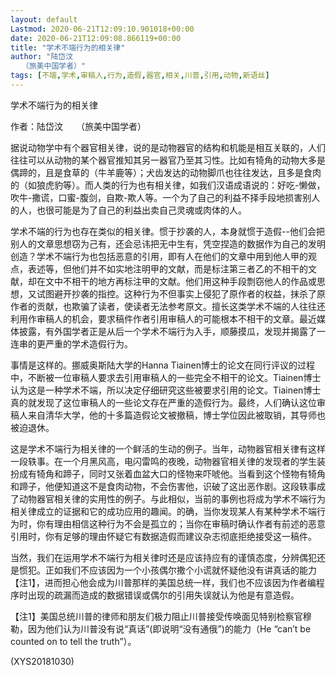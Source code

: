 ```yaml
---
layout: default
Lastmod: 2020-06-21T12:09:10.901018+00:00
date: 2020-06-21T12:09:08.866119+00:00
title: "学术不端行为的相关律"
author: "陆岱汶
　　（旅美中国学者）"
tags: [不端,学术,审稿人,行为,造假,器官,相关,川普,引用,动物,新语丝]
---
```


学术不端行为的相关律

作者：陆岱汶　　（旅美中国学者）

据说动物学中有个器官相关律，说的是动物器官的结构和机能是相互关联的，人们往往可以从动物的某个器官推知其另一器官乃至其习性。比如有犄角的动物大多是偶蹄的，且是食草的（牛羊鹿等）；犬齿发达的动物脚爪也往往发达，且多是食肉的（如狼虎豹等）。而人类的行为也有相关律，如我们汉语成语说的：好吃-懒做，吹牛-撒谎，口蜜-腹剑，自欺-欺人等。一个为了自己的利益不择手段地损害别人的人，也很可能是为了自己的利益出卖自己灵魂或肉体的人。

学术不端的行为也存在类似的相关律。惯于抄袭的人，本身就惯于造假--他们会把别人的文章思想窃为己有，还会忌讳把无中生有，凭空捏造的数据作为自己的发明创造？学术不端行为也包括恶意的引用，即有人在他们的文章中用到他人甲的观点，表述等，但他们并不如实地注明甲的文献，而是标注第三者乙的不相干的文献，却在文中不相干的地方再标注甲的文献。他们用这种手段剽窃他人的作品或思想，又试图避开抄袭的指控。这种行为不但事实上侵犯了原作者的权益，抹杀了原作者的贡献，也欺骗了读者，使读者无法参考原文。擅长这类学术不端的人往往还利用作审稿人的机会，要求稿件作者引用审稿人的可能根本不相干的文章。最近媒体披露，有外国学者正是从后一个学术不端行为入手，顺藤摸瓜，发现并揭露了一连串的更严重的学术造假行为。

事情是这样的。挪威奥斯陆大学的Hanna Tiainen博士的论文在同行评议的过程中，不断被一位审稿人要求去引用审稿人的一些完全不相干的论文。Tiainen博士认为这是一种学术不端，所以决定仔细研究这些被要求引用的论文。Tiainen博士真的就发现了这位审稿人的一些论文存在严重的造假行为。最终，人们确认这位审稿人来自清华大学，他的十多篇造假论文被撤稿，博士学位因此被取销，其导师也被迫退休。

这是学术不端行为相关律的一个鲜活的生动的例子。当年，动物器官相关律有这样一段轶事。在一个月黑风高，电闪雷鸣的夜晚，动物器官相关律的发现者的学生装扮成有犄角和蹄子，同时又张着血盆大口的怪物来吓唬他。当看到这个怪物有犄角和蹄子，他便知道这不是食肉动物，不会伤害他，识破了这出恶作剧。这段轶事成了动物器官相关律的实用性的例子。与此相似，当前的事例也将成为学术不端行为相关律成立的证据和它的成功应用的趣闻。的确，当你发现某人有某种学术不端行为时，你有理由相信这种行为不会是孤立的；当你在审稿时确认作者有前述的恶意引用时，你有足够的理由怀疑它有数据造假而建议杂志彻底拒绝接受这一稿件。

当然，我们在运用学术不端行为相关律时还是应该持应有的谨慎态度，分辨偶犯还是惯犯。正如我们不应该因为一个小孩偶尔撒个小谎就怀疑他没有讲真话的能力【注1】，进而担心他会成为川普那样的美国总统一样，我们也不应该因为作者编程序时出现的疏漏而造成的数据错误或偶尔的引用失误就认为他是有意造假。

【注1】美国总统川普的律师和朋友们极力阻止川普接受传唤面见特别检察官穆勒，因为他们认为川普没有说“真话”(即说明“没有通俄”)的能力（He  “can’t be counted on to tell the truth”）。

(XYS20181030)

